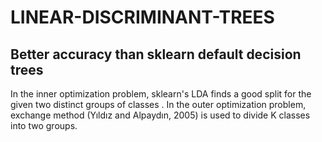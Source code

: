# LINEAR-DISCRIMINANT-TREES

## Better accuracy than sklearn default decision trees

In the inner optimization problem, sklearn's LDA finds a good split for the given two distinct groups of classes . In the outer optimization problem, exchange method (Yıldız and Alpaydın, 2005) is used to divide K classes into two groups.